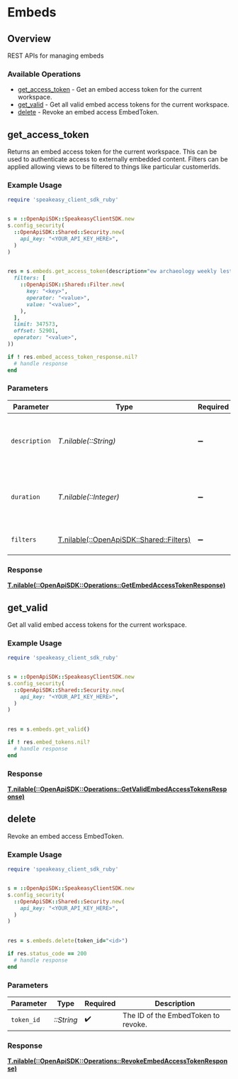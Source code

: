 # Embeds

## Overview

REST APIs for managing embeds

### Available Operations

* [get_access_token](#get_access_token) - Get an embed access token for the current workspace.
* [get_valid](#get_valid) - Get all valid embed access tokens for the current workspace.
* [delete](#delete) - Revoke an embed access EmbedToken.

## get_access_token

Returns an embed access token for the current workspace. This can be used to authenticate access to externally embedded content.
Filters can be applied allowing views to be filtered to things like particular customerIds.

### Example Usage

```ruby
require 'speakeasy_client_sdk_ruby'


s = ::OpenApiSDK::SpeakeasyClientSDK.new
s.config_security(
  ::OpenApiSDK::Shared::Security.new(
    api_key: "<YOUR_API_KEY_HERE>",
  )
)

    
res = s.embeds.get_access_token(description="ew archaeology weekly lest lumpy", duration=330261, filters=::OpenApiSDK::Shared::Filters.new(
  filters: [
    ::OpenApiSDK::Shared::Filter.new(
      key: "<key>",
      operator: "<value>",
      value: "<value>",
    ),
  ],
  limit: 347573,
  offset: 52901,
  operator: "<value>",
))

if ! res.embed_access_token_response.nil?
  # handle response
end

```

### Parameters

| Parameter                                                                  | Type                                                                       | Required                                                                   | Description                                                                |
| -------------------------------------------------------------------------- | -------------------------------------------------------------------------- | -------------------------------------------------------------------------- | -------------------------------------------------------------------------- |
| `description`                                                              | *T.nilable(::String)*                                                      | :heavy_minus_sign:                                                         | The description of the embed access token.                                 |
| `duration`                                                                 | *T.nilable(::Integer)*                                                     | :heavy_minus_sign:                                                         | The duration (in minutes) of the embed access token.                       |
| `filters`                                                                  | [T.nilable(::OpenApiSDK::Shared::Filters)](../../models/shared/filters.md) | :heavy_minus_sign:                                                         | The filter to apply to the query.                                          |

### Response

**[T.nilable(::OpenApiSDK::Operations::GetEmbedAccessTokenResponse)](../../models/operations/getembedaccesstokenresponse.md)**



## get_valid

Get all valid embed access tokens for the current workspace.

### Example Usage

```ruby
require 'speakeasy_client_sdk_ruby'


s = ::OpenApiSDK::SpeakeasyClientSDK.new
s.config_security(
  ::OpenApiSDK::Shared::Security.new(
    api_key: "<YOUR_API_KEY_HERE>",
  )
)

    
res = s.embeds.get_valid()

if ! res.embed_tokens.nil?
  # handle response
end

```

### Response

**[T.nilable(::OpenApiSDK::Operations::GetValidEmbedAccessTokensResponse)](../../models/operations/getvalidembedaccesstokensresponse.md)**



## delete

Revoke an embed access EmbedToken.

### Example Usage

```ruby
require 'speakeasy_client_sdk_ruby'


s = ::OpenApiSDK::SpeakeasyClientSDK.new
s.config_security(
  ::OpenApiSDK::Shared::Security.new(
    api_key: "<YOUR_API_KEY_HERE>",
  )
)

    
res = s.embeds.delete(token_id="<id>")

if res.status_code == 200
  # handle response
end

```

### Parameters

| Parameter                           | Type                                | Required                            | Description                         |
| ----------------------------------- | ----------------------------------- | ----------------------------------- | ----------------------------------- |
| `token_id`                          | *::String*                          | :heavy_check_mark:                  | The ID of the EmbedToken to revoke. |

### Response

**[T.nilable(::OpenApiSDK::Operations::RevokeEmbedAccessTokenResponse)](../../models/operations/revokeembedaccesstokenresponse.md)**

